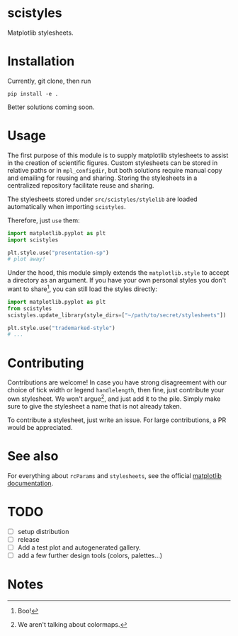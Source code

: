 # scistyles
Matplotlib stylesheets.

# Installation
Currently, git clone, then run
```
pip install -e .
```

Better solutions coming soon.

# Usage
The first purpose of this module is to supply matplotlib stylesheets to assist
in the creation of scientific figures. Custom stylesheets can be stored in
relative paths or in `mpl_configdir`, but both solutions require manual copy
and emailing for reusing and sharing. Storing the stylesheets in a centralized 
repository facilitate reuse and sharing.

The stylesheets stored under `src/scistyles/stylelib` are loaded automatically
when importing `scistyles`.

Therefore, just `use` them:
```python
import matplotlib.pyplot as plt
import scistyles

plt.style.use("presentation-sp")
# plot away!
```

Under the hood, this module simply extends the `matplotlib.style` to accept
a directory as an argument. If you have your own personal styles you don't want
to share[^1], you can still load the styles directly:
```python
import matplotlib.pyplot as plt
from scistyles
scistyles.update_library(style_dirs=["~/path/to/secret/stylesheets"])

plt.style.use("trademarked-style")
# ...
```

# Contributing
Contributions are welcome! In case you have strong disagreement with our choice
of tick width or legend `handlelength`, then fine, just contribute your own
stylesheet. We won't argue[^2], and just add it to the pile. Simply make sure
to give the stylesheet a name that is not already taken.

To contribute a stylesheet, just write an issue. For large contributions, a PR
would be appreciated.

# See also
For everything about `rcParams` and `stylesheets`, see the official [matplotlib
documentation](https://matplotlib.org/stable/tutorials/introductory/customizing.html).

# TODO
  
- [ ] setup distribution
- [ ] release
- [ ] Add a test plot and autogenerated gallery.
- [ ] add a few further design tools (colors, palettes...)

# Notes

[^1]: Boo!
[^2]: We aren't talking about colormaps.

